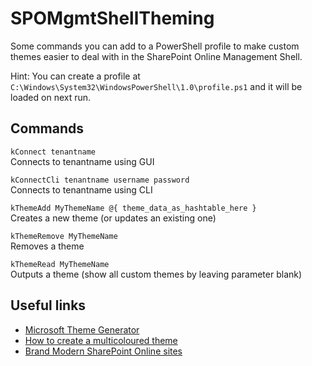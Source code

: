 # SPOMgmtShellTheming

Some commands you can add to a PowerShell profile to make custom themes easier to deal with in the SharePoint Online Management Shell.

Hint: You can create a profile at `C:\Windows\System32\WindowsPowerShell\1.0\profile.ps1` and it will be loaded on next run.

## Commands

`kConnect tenantname`  
Connects to tenantname using GUI

`kConnectCli tenantname username password`  
Connects to tenantname using CLI

`kThemeAdd MyThemeName @{ theme_data_as_hashtable_here }`  
Creates a new theme (or updates an existing one)

`kThemeRemove MyThemeName`  
Removes a theme

`kThemeRead MyThemeName`  
Outputs a theme (show all custom themes by leaving parameter blank)

## Useful links

* [Microsoft Theme Generator](https://developer.microsoft.com/en-us/fabric#/styles/themegenerator)
* [How to create a multicoloured theme](https://laurakokkarinen.com/how-to-create-a-multicolored-theme-for-a-modern-sharepoint-online-site/)
* [Brand Modern SharePoint Online sites](http://sharepoint.handsontek.net/2018/03/11/brand-modern-sharepoint-online-sites/)
